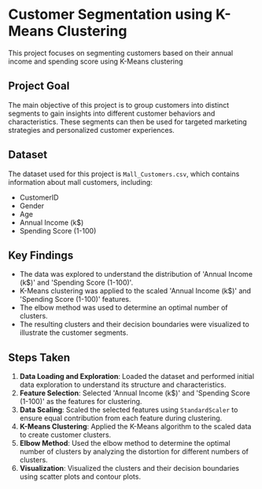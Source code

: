 # Customer Segmentation using K-Means Clustering

This project focuses on segmenting customers based on their annual income and spending score using K-Means clustering

## Project Goal

The main objective of this project is to group customers into distinct segments to gain insights into different customer behaviors and characteristics. These segments can then be used for targeted marketing strategies and personalized customer experiences.

## Dataset

The dataset used for this project is `Mall_Customers.csv`, which contains information about mall customers, including:
- CustomerID
- Gender
- Age
- Annual Income (k$)
- Spending Score (1-100)

## Key Findings

* The data was explored to understand the distribution of 'Annual Income (k$)' and 'Spending Score (1-100)'.
* K-Means clustering was applied to the scaled 'Annual Income (k$)' and 'Spending Score (1-100)' features.
* The elbow method was used to determine an optimal number of clusters.
* The resulting clusters and their decision boundaries were visualized to illustrate the customer segments.

## Steps Taken

1. **Data Loading and Exploration**: Loaded the dataset and performed initial data exploration to understand its structure and characteristics.
2. **Feature Selection**: Selected 'Annual Income (k$)' and 'Spending Score (1-100)' as the features for clustering.
3. **Data Scaling**: Scaled the selected features using `StandardScaler` to ensure equal contribution from each feature during clustering.
4. **K-Means Clustering**: Applied the K-Means algorithm to the scaled data to create customer clusters.
5. **Elbow Method**: Used the elbow method to determine the optimal number of clusters by analyzing the distortion for different numbers of clusters.
6. **Visualization**: Visualized the clusters and their decision boundaries using scatter plots and contour plots.
